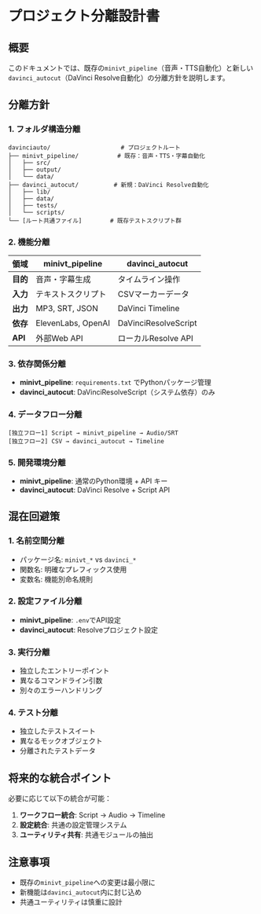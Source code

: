 # プロジェクト分離設計書

## 概要
このドキュメントでは、既存の`minivt_pipeline`（音声・TTS自動化）と新しい`davinci_autocut`（DaVinci Resolve自動化）の分離方針を説明します。

## 分離方針

### 1. フォルダ構造分離
```
davinciauto/                    # プロジェクトルート
├── minivt_pipeline/           # 既存：音声・TTS・字幕自動化
│   ├── src/
│   ├── output/
│   └── data/
├── davinci_autocut/          # 新規：DaVinci Resolve自動化
│   ├── lib/
│   ├── data/
│   ├── tests/
│   └── scripts/
└── [ルート共通ファイル]        # 既存テストスクリプト群
```

### 2. 機能分離
| 領域 | minivt_pipeline | davinci_autocut |
|------|-----------------|-----------------|
| **目的** | 音声・字幕生成 | タイムライン操作 |
| **入力** | テキストスクリプト | CSVマーカーデータ |
| **出力** | MP3, SRT, JSON | DaVinci Timeline |
| **依存** | ElevenLabs, OpenAI | DaVinciResolveScript |
| **API** | 外部Web API | ローカルResolve API |

### 3. 依存関係分離
- **minivt_pipeline**: `requirements.txt` でPythonパッケージ管理
- **davinci_autocut**: DaVinciResolveScript（システム依存）のみ

### 4. データフロー分離
```
[独立フロー1] Script → minivt_pipeline → Audio/SRT
[独立フロー2] CSV → davinci_autocut → Timeline
```

### 5. 開発環境分離
- **minivt_pipeline**: 通常のPython環境 + API キー
- **davinci_autocut**: DaVinci Resolve + Script API

## 混在回避策

### 1. 名前空間分離
- パッケージ名: `minivt_*` vs `davinci_*`
- 関数名: 明確なプレフィックス使用
- 変数名: 機能別命名規則

### 2. 設定ファイル分離
- **minivt_pipeline**: `.env`でAPI設定
- **davinci_autocut**: Resolveプロジェクト設定

### 3. 実行分離
- 独立したエントリーポイント
- 異なるコマンドライン引数
- 別々のエラーハンドリング

### 4. テスト分離
- 独立したテストスイート
- 異なるモックオブジェクト
- 分離されたテストデータ

## 将来的な統合ポイント
必要に応じて以下の統合が可能：
1. **ワークフロー統合**: Script → Audio → Timeline
2. **設定統合**: 共通の設定管理システム
3. **ユーティリティ共有**: 共通モジュールの抽出

## 注意事項
- 既存の`minivt_pipeline`への変更は最小限に
- 新機能は`davinci_autocut`内に封じ込め
- 共通ユーティリティは慎重に設計